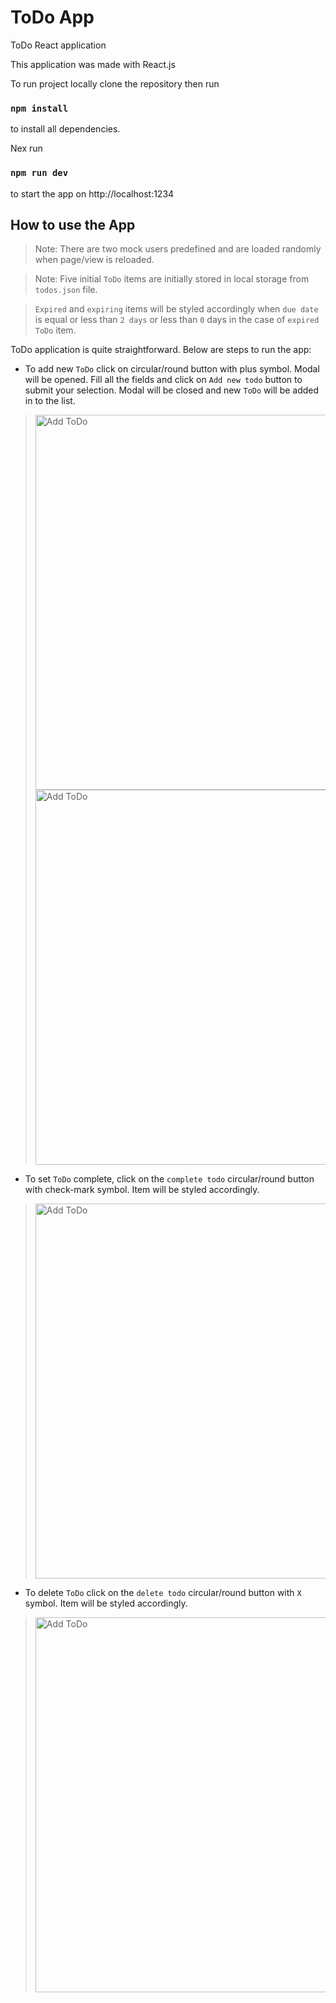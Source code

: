 # ToDo App

ToDo React application

This application was made with React.js

To run project locally clone the repository then run

### `npm install`

to install all dependencies.

Nex run

### `npm run dev`

to start the app on http://localhost:1234

## How to use the App

>Note: There are two mock users predefined and are loaded randomly when page/view is reloaded.

>Note: Five initial `ToDo` items are initially stored in local storage from `todos.json` file.

>`Expired` and `expiring` items will be styled accordingly when `due date` is equal or less than `2 days` or less than `0` days in the case of `expired ToDo` item.

ToDo application is quite straightforward. Below are steps to run the app:

* To add new `ToDo` click on circular/round button with plus symbol. Modal will be opened. Fill all the fields and click on `Add new todo` button to submit your selection. Modal will be closed and new `ToDo` will be added in to the list.
><img src="https://i.imgur.com/Ctrmq9Z.png" alt="Add ToDo" width="600" />
><img src="https://i.imgur.com/1ci5twb.png" alt="Add ToDo" width="600" />
* To set `ToDo` complete, click on the `complete todo` circular/round button with check-mark symbol. Item will be styled accordingly. 
><img src="https://i.imgur.com/8eNIHjE.png" alt="Add ToDo" width="600" />
* To delete `ToDo` click on the `delete todo` circular/round button with `X` symbol. Item will be styled accordingly. 
><img src="https://i.imgur.com/m5i4fmA.png" alt="Add ToDo" width="600" />
